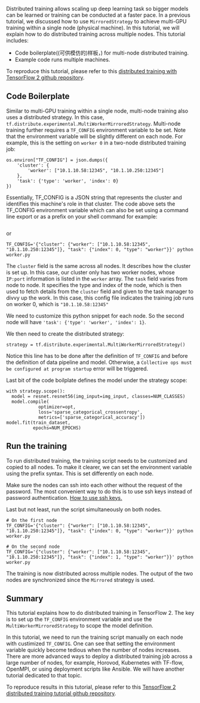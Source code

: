Distributed training allows scaling up deep learning task so bigger models can be learned or training can be conducted at a faster pace. In a previous tutorial, we discussed how to use ```MirroredStrategy``` to achieve multi-GPU training within a single node (physical machine). In this tutorial, we will explain how to do distributed training across multiple nodes. This tutorial includes:

* Code boilerplate((可供模仿的)样板，) for multi-node distributed training.
* Example code runs multiple machines.

To reproduce this tutorial, please refer to this [distributed training with TensorFlow 2 github repository](https://github.com/lambdal/TensorFlow2-tutorial/tree/master/05-distributed-training). 

## Code Boilerplate

Similar to multi-GPU training within a single node, multi-node training also uses a distributed strategy. In this case, ```tf.distribute.experimental.MultiWorkerMirroredStrategy```. Multi-node training further requires a ```TF_CONFIG``` environment variable to be set. Note that the environment variable will be slightly different on each node. For example, this is the setting on ```worker 0``` in a two-node distributed training job: 

```
os.environ["TF_CONFIG"] = json.dumps({
    'cluster': {
        'worker': ["10.1.10.58:12345", "10.1.10.250:12345"]
    },
    'task': {'type': 'worker', 'index': 0}
})
```


Essentially, TF_CONFIG is a JSON string that represents the cluster and identifies this machine's role in that cluster. The code above sets the TF_CONFIG environment variable which can also be set using a command line export or as a prefix on your shell command for example:

```export TF_CONFIG='{"cluster": {"worker": ["10.1.10.58:12345", "10.1.10.250:12345"]}, "task": {"index": 0, "type": "worker"}}'
```

or

```
TF_CONFIG='{"cluster": {"worker": ["10.1.10.58:12345", "10.1.10.250:12345"]}, "task": {"index": 0, "type": "worker"}}' python worker.py
```

The ```cluster``` field is the same across all nodes. It describes how the cluster is set up. In this case, our cluster only has two worker nodes, whose ```IP:port``` information is listed in the ```worker``` array. The ```task``` field varies from node to node. It specifies the type and index of the node, which is then used to fetch details from the ```cluster``` field and given to the task manager to divvy up the work. In this case, this config file indicates the training job runs on worker 0, which is ```"10.1.10.58:12345"```

We need to customize this python snippet for each node. So the second node will have ```'task': {'type': 'worker', 'index': 1}```. 

We then need to create the distributed strategy:

```
strategy = tf.distribute.experimental.MultiWorkerMirroredStrategy()
```

Notice this line has to be done after the definition of ```TF_CONFIG``` and before the definition of data pipeline and model. Otherwise, a ```Collective ops must be configured at program startup``` error will be triggered. 

Last bit of the code boilplate defines the model under the strategy scope:

```
with strategy.scope():
  model = resnet.resnet56(img_input=img_input, classes=NUM_CLASSES)
  model.compile(
            optimizer=opt,
            loss='sparse_categorical_crossentropy',
            metrics=['sparse_categorical_accuracy']) 
model.fit(train_dataset,
          epochs=NUM_EPOCHS)
```

## Run the training

To run distributed training, the training script needs to be customized and copied to all nodes. To make it clearer, we can set the environment variable using the prefix syntax. This is set differently on each node.

Make sure the nodes can ssh into each other without the request of the password. The most convenient way to do this is to use ssh keys instead of password authentication. [How to use ssh keys.](https://debian-administration.org/article/530/SSH_with_authentication_key_instead_of_password)

Last but not least, run the script simultaneously on both nodes.

```
# On the first node
TF_CONFIG='{"cluster": {"worker": ["10.1.10.58:12345", "10.1.10.250:12345"]}, "task": {"index": 0, "type": "worker"}}' python worker.py

# On the second node
TF_CONFIG='{"cluster": {"worker": ["10.1.10.58:12345", "10.1.10.250:12345"]}, "task": {"index": 1, "type": "worker"}}' python worker.py
```

The training is now distributed across multiple nodes. The output of the two nodes are synchronized since the ```Mirrored``` strategy is used.


## Summary

This tutorial explains how to do distributed training in TensorFlow 2. The key is to set up the ```TF_CONFIG``` environment variable and use the ```MultiWorkerMirroredStrategy``` to scope the model definition.

In this tutorial, we need to run the training script manually on each node with custimized ```TF_CONFIG```. One can see that setting the environment variable quickly become tedious when the number of nodes increases. There are more advanced ways to deploy a distributed training job across a large number of nodes, for example, Horovod, Kubernetes with TF-flow, OpenMPI, or using deployment scripts like Ansible. We will have another tutorial dedicated to that topic.

To reproduce results in this tutorial, please refer to this [TensorFlow 2 distributed training tutorial github repository](https://github.com/lambdal/TensorFlow2-tutorial/tree/master/05-distributed-training).


